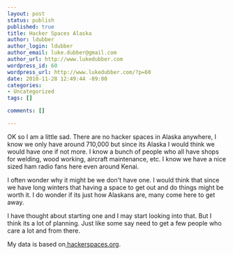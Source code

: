 ```yaml
--- 
layout: post
status: publish
published: true
title: Hacker Spaces Alaska
author: ldubber
author_login: ldubber
author_email: luke.dubber@gmail.com
author_url: http://www.lukedubber.com
wordpress_id: 60
wordpress_url: http://www.lukedubber.com/?p=60
date: 2010-11-28 12:49:44 -09:00
categories: 
- Uncategorized
tags: []

comments: []

---
```

OK so I am a little sad. There are no hacker spaces in Alaska anywhere, I know we only have around 710,000 but since its Alaska I would think we would have one if not more. I know a bunch of people who all have shops for welding, wood working, aircraft maintenance, etc. I know we have a nice sized ham radio fans here even around Kenai.

I often wonder why it might be we don't have one. I would think that since we have long winters that having a space to get out and do things might be worth it. I do wonder if its just how Alaskans are, many come here to get away.

I have thought about starting one and I may start looking into that. But I think its a lot of planning. Just like some say need to get a few people who care a lot and from there.

My data is based on<a href="http://hackerspaces.org/wiki/Hackerspaces" target="_blank"> hackerspaces.org</a>.
